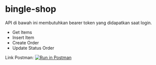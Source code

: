 # bingle-shop

API di bawah ini membutuhkan bearer token yang didapatkan saat login.
- Get Items
- Insert Item
- Create Order
- Update Status Order

Link Postman:
[![Run in Postman](https://run.pstmn.io/button.svg)](https://app.getpostman.com/run-collection/25681406-4d45b754-85ab-44ca-979a-65bf1bfcc5e3?action=collection%2Ffork&collection-url=entityId%3D25681406-4d45b754-85ab-44ca-979a-65bf1bfcc5e3%26entityType%3Dcollection%26workspaceId%3D3a81eaa3-a087-4469-a354-588b849a3f05)
